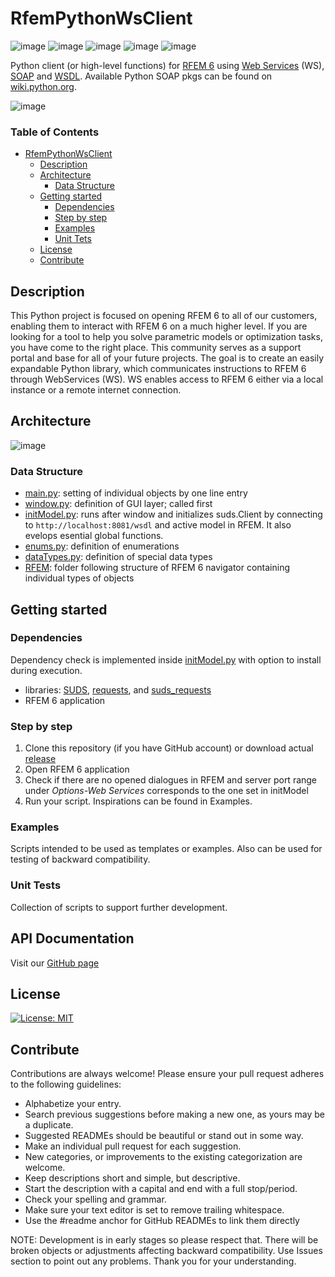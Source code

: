 # RfemPythonWsClient
![image](https://img.shields.io/badge/COMPATIBILITY-RFEM%206.00-yellow) ![image](https://img.shields.io/badge/Python-3-blue) ![image](https://img.shields.io/badge/SUDS-0.3.5-orange) ![image](https://img.shields.io/badge/xmltodic-0.12.0-orange) ![image](https://img.shields.io/badge/coverage-87%25-green)

Python client (or high-level functions) for [RFEM 6](https://www.dlubal.com/en/products/rfem-fea-software/what-is-rfem) using [Web Services](https://en.wikipedia.org/wiki/Web_service) (WS), [SOAP](https://cs.wikipedia.org/wiki/SOAP) and [WSDL](https://en.wikipedia.org/wiki/Web_Services_Description_Language). Available Python SOAP pkgs can be found on [wiki.python.org](https://wiki.python.org/moin/WebServices#SOAP).

![image](https://user-images.githubusercontent.com/37547309/118758788-fe2a5580-b86f-11eb-9eaf-b38862333cd4.png)

### Table of Contents
- [RfemPythonWsClient](#rfempythonwsclient)
  * [Description](#description)
  * [Architecture](#architecture)
    + [Data Structure](#data-structure)
  * [Getting started](#getting-started)
    + [Dependencies](#dependencies)
    + [Step by step](#step-by-step)
    + [Examples](#examples)
    + [Unit Tets](#unit-tests)
  * [License](#license)
  * [Contribute](#contribute)

## Description
This Python project is focused on opening RFEM 6 to all of our customers, enabling them to interact with RFEM 6 on a much higher level. If you are looking for a tool to help you solve parametric models or optimization tasks, you have come to the right place. This community serves as a support portal and base for all of your future projects. The goal is to create an easily expandable Python library, which communicates instructions to RFEM 6 through WebServices (WS). WS enables access to RFEM 6 either via a local instance or a remote internet connection.

## Architecture
![image](https://user-images.githubusercontent.com/37547309/118119185-44a22f00-b3ee-11eb-9d60-3d74a4a96f81.png)
### Data Structure
* [main.py](main.py): setting of individual objects by one line entry
* [window.py](/RFEM/window.py): definition of GUI layer; called first
* [initModel.py](/RFEM/initModel.py): runs after window and initializes suds.Client by connecting to `http://localhost:8081/wsdl` and active model in RFEM. It also evelops esential global functions.
* [enums.py](/RFEM/enums.py): definition of enumerations
* [dataTypes.py](/RFEM/dataTypes.py): definition of special data types
* [RFEM](/RFEM): folder following structure of RFEM 6 navigator containing individual types of objects

## Getting started

### Dependencies
Dependency check is implemented inside [initModel.py](/RFEM/initModel.py) with option to install during execution.
* libraries: [SUDS](https://github.com/suds-community/suds), [requests](https://docs.python-requests.org/en/master/), and  [suds_requests](https://pypi.org/project/suds_requests/)
* RFEM 6 application

### Step by step
1) Clone this repository (if you have GitHub account) or download actual [release](https://github.com/Dlubal-Software/RFEM_Python_Client/releases/tag/R-v1.0.0)
2) Open RFEM 6 application
3) Check if there are no opened dialogues in RFEM and server port range under *Options-Web Services* corresponds to the one set in initModel
4) Run your script. Inspirations can be found in Examples.

### Examples
Scripts intended to be used as templates or examples. Also can be used for testing of backward compatibility.

### Unit Tests
Collection of scripts to support further development.

## API Documentation
Visit our [GitHub page](https://dlubal-software.github.io/RFEM_Python_Client/)

## License
[![License: MIT](https://img.shields.io/badge/License-MIT-yellow.svg)](https://opensource.org/licenses/MIT)


## Contribute
Contributions are always welcome! Please ensure your pull request adheres to the following guidelines:

* Alphabetize your entry.
* Search previous suggestions before making a new one, as yours may be a duplicate.
* Suggested READMEs should be beautiful or stand out in some way.
* Make an individual pull request for each suggestion.
* New categories, or improvements to the existing categorization are welcome.
* Keep descriptions short and simple, but descriptive.
* Start the description with a capital and end with a full stop/period.
* Check your spelling and grammar.
* Make sure your text editor is set to remove trailing whitespace.
* Use the #readme anchor for GitHub READMEs to link them directly

NOTE: Development is in early stages so please respect that. There will be broken objects or adjustments affecting backward compatibility. Use Issues section to point out any problems. Thank you for your understanding.
